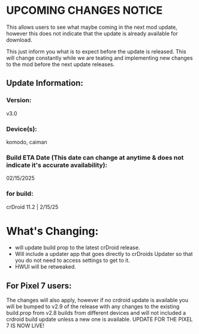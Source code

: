 # UPCOMING CHANGES NOTICE
This allows users to see what maybe coming in the next mod update, however this does not indicate that the update is already available for download.

This just inform you what is to expect before the update is released. This will change constantly while we are teating and implementing new changes to the mod before the next update releases.


## Update Information:

### Version:
v3.0

### Device(s):
komodo, caiman 

### Build ETA Date (This date can change at anytime & does not indicate it's accurate availability):
02/15/2025

### for build:
crDroid 11.2 | 2/15/25

# What's Changing:
- will update build prop to the latest crDroid release.
- Will include a updater app that goes directly to crDroids Updater so that you do not need to access settings to get to it.
- HWUI will be retweaked.

## For Pixel 7 users:
The changes will also apply, however if no crdroid update is available you will be bumped to v2.9 of the release with any changes to the existing build.prop from v2.8 builds from different devices and will not included a crdroid build update unless a new one is available. UPDATE FOR THE PIXEL 7 IS NOW LIVE!
